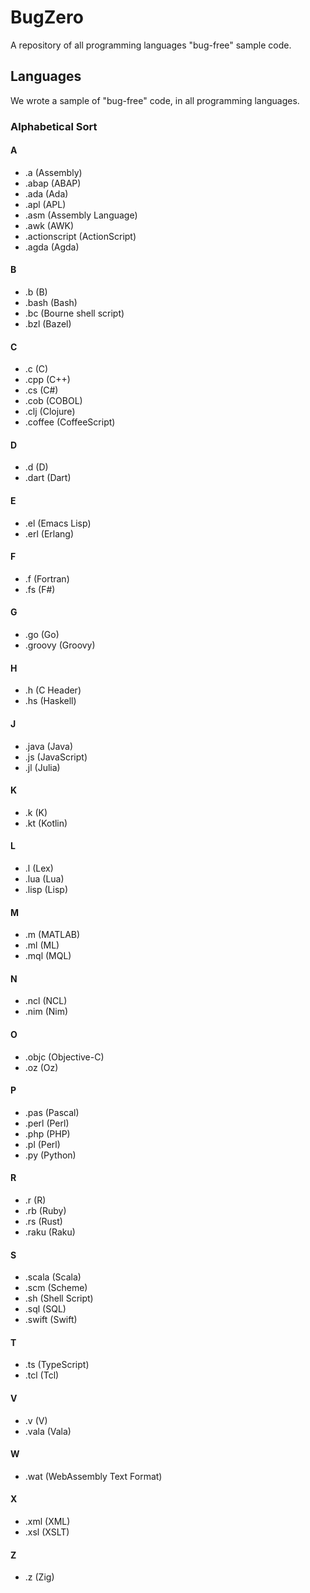 # BugZero

A repository of all programming languages "bug-free" sample code.

## Languages

We wrote a sample of "bug-free" code, in all programming languages.

### Alphabetical Sort

#### A

- .a (Assembly)
- .abap (ABAP)
- .ada (Ada)
- .apl (APL)
- .asm (Assembly Language)
- .awk (AWK)
- .actionscript (ActionScript)
- .agda (Agda)

#### B

- .b (B)
- .bash (Bash)
- .bc (Bourne shell script)
- .bzl (Bazel)

#### C

- .c (C)
- .cpp (C++)
- .cs (C#)
- .cob (COBOL)
- .clj (Clojure)
- .coffee (CoffeeScript)

#### D

- .d (D)
- .dart (Dart)

#### E

- .el (Emacs Lisp)
- .erl (Erlang)

#### F

- .f (Fortran)
- .fs (F#)

#### G

- .go (Go)
- .groovy (Groovy)

#### H

- .h (C Header)
- .hs (Haskell)

#### J

- .java (Java)
- .js (JavaScript)
- .jl (Julia)

#### K

- .k (K)
- .kt (Kotlin)

#### L

- .l (Lex)
- .lua (Lua)
- .lisp (Lisp)

#### M

- .m (MATLAB)
- .ml (ML)
- .mql (MQL)

#### N

- .ncl (NCL)
- .nim (Nim)

#### O

- .objc (Objective-C)
- .oz (Oz)

#### P

- .pas (Pascal)
- .perl (Perl)
- .php (PHP)
- .pl (Perl)
- .py (Python)

#### R

- .r (R)
- .rb (Ruby)
- .rs (Rust)
- .raku (Raku)

#### S

- .scala (Scala)
- .scm (Scheme)
- .sh (Shell Script)
- .sql (SQL)
- .swift (Swift)

#### T

- .ts (TypeScript)
- .tcl (Tcl)

#### V

- .v (V)
- .vala (Vala)

#### W

- .wat (WebAssembly Text Format)

#### X

- .xml (XML)
- .xsl (XSLT)

#### Z

- .z (Zig)
